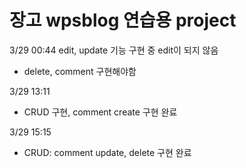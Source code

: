 # 장고 wpsblog 연습용 project

3/29 00:44
edit, update 기능 구현 중 edit이 되지 않음

- delete, comment 구현해야함

3/29 13:11
- CRUD 구현, comment create 구현 완료

3/29 15:15
- CRUD: comment update, delete 구현 완료
